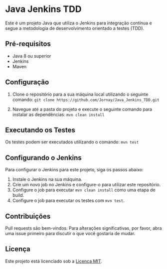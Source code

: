 # Java Jenkins TDD

Este é um projeto Java que utiliza o Jenkins para integração contínua e segue a metodologia de desenvolvimento orientado a testes (TDD).

## Pré-requisitos

- Java 8 ou superior
- Jenkins
- Maven

## Configuração

1. Clone o repositório para a sua máquina local utilizando o seguinte comando:
`git clone https://github.com/Jornay/Java_Jenkins_TDD.git`


2. Navegue até a pasta do projeto e execute o seguinte comando para instalar as dependências:
`mvn clean install`

## Executando os Testes

Os testes podem ser executados utilizando o comando:
`mvn test`


## Configurando o Jenkins

Para configurar o Jenkins para este projeto, siga os passos abaixo:

1. Instale o Jenkins na sua máquina.
2. Crie um novo job no Jenkins e configure-o para utilizar este repositório.
3. Configure o job para executar `mvn clean install` como uma etapa de build.
4. Configure o job para executar os testes com `mvn test`.

## Contribuições

Pull requests são bem-vindos. Para alterações significativas, por favor, abra uma issue primeiro para discutir o que você gostaria de mudar.

## Licença

Este projeto está licenciado sob a [Licença MIT](https://choosealicense.com/licenses/mit/).

